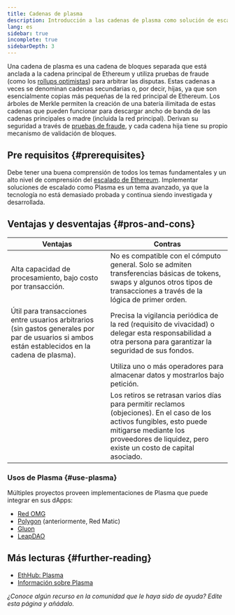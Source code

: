 ```yaml
---
title: Cadenas de plasma
description: Introducción a las cadenas de plasma como solución de escalado actualmente utilizada por la comnunidad de Ethereum.
lang: es
sidebar: true
incomplete: true
sidebarDepth: 3
---
```


Una cadena de plasma es una cadena de bloques separada que está anclada a la cadena principal de Ethereum y utiliza pruebas de fraude (como los [rollups optimistas](/developers/docs/scaling/optimistic-rollups/)) para arbitrar las disputas. Estas cadenas a veces se denominan cadenas secundarias o, por decir, hijas, ya que son esencialmente copias más pequeñas de la red principal de Ethereum. Los árboles de Merkle permiten la creación de una batería ilimitada de estas cadenas que pueden funcionar para descargar ancho de banda de las cadenas principales o madre (incluida la red principal). Derivan su seguridad a través de [pruebas de fraude](/glossary/#fraud-proof), y cada cadena hija tiene su propio mecanismo de validación de bloques.

## Pre requisitos {#prerequisites}

Debe tener una buena comprensión de todos los temas fundamentales y un alto nivel de comprensión del [escalado de Ethereum](/developers/docs/scaling/). Implementar soluciones de escalado como Plasma es un tema avanzado, ya que la tecnología no está demasiado probada y continua siendo investigada y desarrollada.

## Ventajas y desventajas {#pros-and-cons}

| Ventajas                                                                                                                                          | Contras                                                                                                                                                                                                            |
| ------------------------------------------------------------------------------------------------------------------------------------------------- | ------------------------------------------------------------------------------------------------------------------------------------------------------------------------------------------------------------------ |
| Alta capacidad de procesamiento, bajo costo por transacción.                                                                                      | No es compatible con el cómputo general. Solo se admiten transferencias básicas de tokens, swaps y algunos otros tipos de transacciones a través de la lógica de primer orden.                                     |
| Útil para transacciones entre usuarios arbitrarios (sin gastos generales por par de usuarios si ambos están establecidos en la cadena de plasma). | Precisa la vigilancia periódica de la red (requisito de vivacidad) o delegar esta responsabilidad a otra persona para garantizar la seguridad de sus fondos.                                                       |
|                                                                                                                                                   | Utiliza uno o más operadores para almacenar datos y mostrarlos bajo petición.                                                                                                                                      |
|                                                                                                                                                   | Los retiros se retrasan varios días para permitir reclamos (objeciones). En el caso de los activos fungibles, esto puede mitigarse mediante los proveedores de liquidez, pero existe un costo de capital asociado. |

### Usos de Plasma {#use-plasma}

Múltiples proyectos proveen implementaciones de Plasma que puede integrar en sus dApps:

- [Red OMG](https://omg.network/)
- [Polygon](https://polygon.technology/) (anteriormente, Red Matic)
- [Gluon](https://gluon.network/)
- [LeapDAO](https://ipfs.leapdao.org/)

## Más lecturas {#further-reading}

- [EthHub: Plasma](https://docs.ethhub.io/ethereum-roadmap/layer-2-scaling/plasma/)
- [Información sobre Plasma](https://www.learnplasma.org/en/)

_¿Conoce algún recurso en la comunidad que le haya sido de ayuda? Edite esta página y añádalo._
